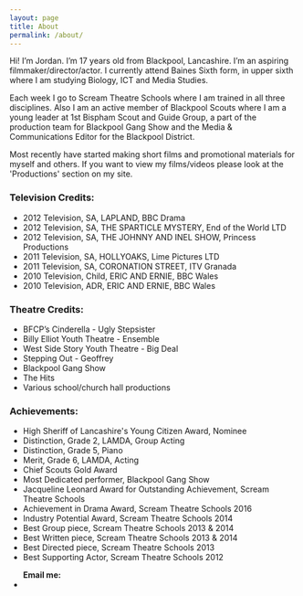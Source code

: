 ```yaml
---
layout: page
title: About
permalink: /about/
---
```


Hi! I’m Jordan. I’m 17 years old from Blackpool, Lancashire. I’m an aspiring filmmaker/director/actor. I currently attend Baines Sixth form, in upper sixth where I am studying Biology, ICT and Media Studies. 

Each week I go to Scream Theatre Schools where I am trained in all three disciplines. Also I am an active member of Blackpool Scouts where I am a young leader at 1st Bispham Scout and Guide Group, a part of the production team for Blackpool Gang Show and the Media & Communications Editor for the Blackpool District. 

Most recently have started making short films and promotional materials for myself and others. If you want to view my films/videos please look at the 'Productions' section on my site.


<h3> Television Credits: </h3>

* 2012 Television, SA, LAPLAND, BBC Drama
* 2012 Television, SA, THE SPARTICLE MYSTERY, End of the World LTD
* 2012 Television, SA, THE JOHNNY AND INEL SHOW, Princess Productions
* 2011 Television, SA, HOLLYOAKS, Lime Pictures LTD
* 2011 Television, SA, CORONATION STREET, ITV Granada
* 2010 Television, Child, ERIC AND ERNIE, BBC Wales
* 2010 Television, ADR, ERIC AND ERNIE, BBC Wales


<h3> Theatre Credits: </h3>

* BFCP’s Cinderella - Ugly Stepsister
* Billy Elliot Youth Theatre - Ensemble
* West Side Story Youth Theatre - Big Deal
* Stepping Out - Geoffrey
* Blackpool Gang Show
* The Hits 
* Various school/church hall productions

<h3> Achievements: </h3>

* High Sheriff of Lancashire's Young Citizen Award, Nominee
* Distinction, Grade 2, LAMDA, Group Acting
* Distinction, Grade 5, Piano
* Merit, Grade 6, LAMDA, Acting
* Chief Scouts Gold Award
* Most Dedicated performer, Blackpool Gang Show
* Jacqueline Leonard Award for Outstanding Achievement, Scream Theatre Schools
* Achievement in Drama Award, Scream Theatre Schools 2016
* Industry Potential Award, Scream Theatre Schools 2014
* Best Group piece, Scream Theatre Schools 2013 & 2014
* Best Written piece, Scream Theatre Schools 2013 & 2014
* Best Directed piece, Scream Theatre Schools 2013
* Best Supporting Actor, Scream Theatre Schools 2012



<ul class="sociallinks footersocial">
<b>Email me:</b>
<a href="mailto:{{site.email}}"><li><i class="fa fa-envelope"></i></li></a>
</ul>